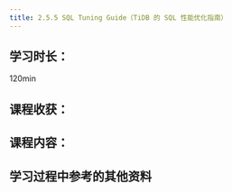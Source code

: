 ```yaml
---
title: 2.5.5 SQL Tuning Guide（TiDB 的 SQL 性能优化指南）
---
```


## 学习时长：

120min

## 课程收获：



## 课程内容：

> 






## 学习过程中参考的其他资料

